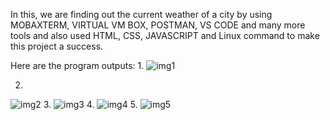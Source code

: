 In this, we are finding out the current weather of a city by using MOBAXTERM, VIRTUAL VM BOX, POSTMAN, VS CODE and many more tools and also used HTML, CSS, JAVASCRIPT and Linux command to make this project a success.

Here are the program outputs: 
1.
![img1](https://user-images.githubusercontent.com/108661229/177359934-f79fe677-3259-4ca4-b3a9-f1a6445f9961.png)

2.
![img2](https://user-images.githubusercontent.com/108661229/177360375-6cde334f-d1d1-4501-85dd-4fc13fecfa9f.png)
3.
![img3](https://user-images.githubusercontent.com/108661229/177360413-651f65ec-8d59-4f0b-afd1-97b1ad9d9ab1.png)
4.
![img4](https://user-images.githubusercontent.com/108661229/177360449-01f99d5a-4504-47e2-bd91-3ec2cda15963.png)
5.
![img5](https://user-images.githubusercontent.com/108661229/177360322-89671972-070b-4cea-860d-6c12072d55d1.png)
